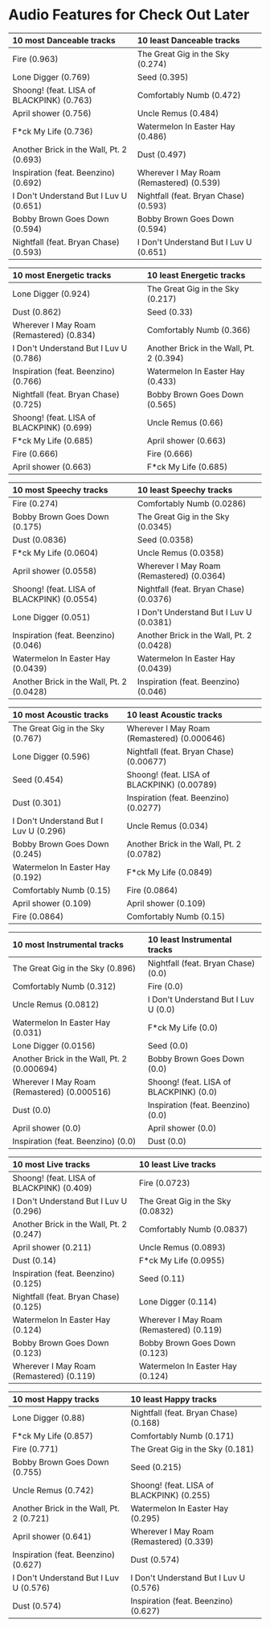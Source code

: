 # Audio Features for Check Out Later
| 10 most Danceable tracks | 10 least Danceable tracks |
|:---|:---|
| Fire (0.963) | The Great Gig in the Sky (0.274) |
| Lone Digger (0.769) | Seed (0.395) |
| Shoong! (feat. LISA of BLACKPINK) (0.763) | Comfortably Numb (0.472) |
| April shower (0.756) | Uncle Remus (0.484) |
| F*ck My Life (0.736) | Watermelon In Easter Hay (0.486) |
| Another Brick in the Wall, Pt. 2 (0.693) | Dust (0.497) |
| Inspiration (feat. Beenzino) (0.692) | Wherever I May Roam (Remastered) (0.539) |
| I Don't Understand But I Luv U (0.651) | Nightfall (feat. Bryan Chase) (0.593) |
| Bobby Brown Goes Down (0.594) | Bobby Brown Goes Down (0.594) |
| Nightfall (feat. Bryan Chase) (0.593) | I Don't Understand But I Luv U (0.651) |

| 10 most Energetic tracks | 10 least Energetic tracks |
|:---|:---|
| Lone Digger (0.924) | The Great Gig in the Sky (0.217) |
| Dust (0.862) | Seed (0.33) |
| Wherever I May Roam (Remastered) (0.834) | Comfortably Numb (0.366) |
| I Don't Understand But I Luv U (0.786) | Another Brick in the Wall, Pt. 2 (0.394) |
| Inspiration (feat. Beenzino) (0.766) | Watermelon In Easter Hay (0.433) |
| Nightfall (feat. Bryan Chase) (0.725) | Bobby Brown Goes Down (0.565) |
| Shoong! (feat. LISA of BLACKPINK) (0.699) | Uncle Remus (0.66) |
| F*ck My Life (0.685) | April shower (0.663) |
| Fire (0.666) | Fire (0.666) |
| April shower (0.663) | F*ck My Life (0.685) |

| 10 most Speechy tracks | 10 least Speechy tracks |
|:---|:---|
| Fire (0.274) | Comfortably Numb (0.0286) |
| Bobby Brown Goes Down (0.175) | The Great Gig in the Sky (0.0345) |
| Dust (0.0836) | Seed (0.0358) |
| F*ck My Life (0.0604) | Uncle Remus (0.0358) |
| April shower (0.0558) | Wherever I May Roam (Remastered) (0.0364) |
| Shoong! (feat. LISA of BLACKPINK) (0.0554) | Nightfall (feat. Bryan Chase) (0.0376) |
| Lone Digger (0.051) | I Don't Understand But I Luv U (0.0381) |
| Inspiration (feat. Beenzino) (0.046) | Another Brick in the Wall, Pt. 2 (0.0428) |
| Watermelon In Easter Hay (0.0439) | Watermelon In Easter Hay (0.0439) |
| Another Brick in the Wall, Pt. 2 (0.0428) | Inspiration (feat. Beenzino) (0.046) |

| 10 most Acoustic tracks | 10 least Acoustic tracks |
|:---|:---|
| The Great Gig in the Sky (0.767) | Wherever I May Roam (Remastered) (0.000646) |
| Lone Digger (0.596) | Nightfall (feat. Bryan Chase) (0.00677) |
| Seed (0.454) | Shoong! (feat. LISA of BLACKPINK) (0.00789) |
| Dust (0.301) | Inspiration (feat. Beenzino) (0.0277) |
| I Don't Understand But I Luv U (0.296) | Uncle Remus (0.034) |
| Bobby Brown Goes Down (0.245) | Another Brick in the Wall, Pt. 2 (0.0782) |
| Watermelon In Easter Hay (0.192) | F*ck My Life (0.0849) |
| Comfortably Numb (0.15) | Fire (0.0864) |
| April shower (0.109) | April shower (0.109) |
| Fire (0.0864) | Comfortably Numb (0.15) |

| 10 most Instrumental tracks | 10 least Instrumental tracks |
|:---|:---|
| The Great Gig in the Sky (0.896) | Nightfall (feat. Bryan Chase) (0.0) |
| Comfortably Numb (0.312) | Fire (0.0) |
| Uncle Remus (0.0812) | I Don't Understand But I Luv U (0.0) |
| Watermelon In Easter Hay (0.031) | F*ck My Life (0.0) |
| Lone Digger (0.0156) | Seed (0.0) |
| Another Brick in the Wall, Pt. 2 (0.000694) | Bobby Brown Goes Down (0.0) |
| Wherever I May Roam (Remastered) (0.000516) | Shoong! (feat. LISA of BLACKPINK) (0.0) |
| Dust (0.0) | Inspiration (feat. Beenzino) (0.0) |
| April shower (0.0) | April shower (0.0) |
| Inspiration (feat. Beenzino) (0.0) | Dust (0.0) |

| 10 most Live tracks | 10 least Live tracks |
|:---|:---|
| Shoong! (feat. LISA of BLACKPINK) (0.409) | Fire (0.0723) |
| I Don't Understand But I Luv U (0.296) | The Great Gig in the Sky (0.0832) |
| Another Brick in the Wall, Pt. 2 (0.247) | Comfortably Numb (0.0837) |
| April shower (0.211) | Uncle Remus (0.0893) |
| Dust (0.14) | F*ck My Life (0.0955) |
| Inspiration (feat. Beenzino) (0.125) | Seed (0.11) |
| Nightfall (feat. Bryan Chase) (0.125) | Lone Digger (0.114) |
| Watermelon In Easter Hay (0.124) | Wherever I May Roam (Remastered) (0.119) |
| Bobby Brown Goes Down (0.123) | Bobby Brown Goes Down (0.123) |
| Wherever I May Roam (Remastered) (0.119) | Watermelon In Easter Hay (0.124) |

| 10 most Happy tracks | 10 least Happy tracks |
|:---|:---|
| Lone Digger (0.88) | Nightfall (feat. Bryan Chase) (0.168) |
| F*ck My Life (0.857) | Comfortably Numb (0.171) |
| Fire (0.771) | The Great Gig in the Sky (0.181) |
| Bobby Brown Goes Down (0.755) | Seed (0.215) |
| Uncle Remus (0.742) | Shoong! (feat. LISA of BLACKPINK) (0.255) |
| Another Brick in the Wall, Pt. 2 (0.721) | Watermelon In Easter Hay (0.295) |
| April shower (0.641) | Wherever I May Roam (Remastered) (0.339) |
| Inspiration (feat. Beenzino) (0.627) | Dust (0.574) |
| I Don't Understand But I Luv U (0.576) | I Don't Understand But I Luv U (0.576) |
| Dust (0.574) | Inspiration (feat. Beenzino) (0.627) |
